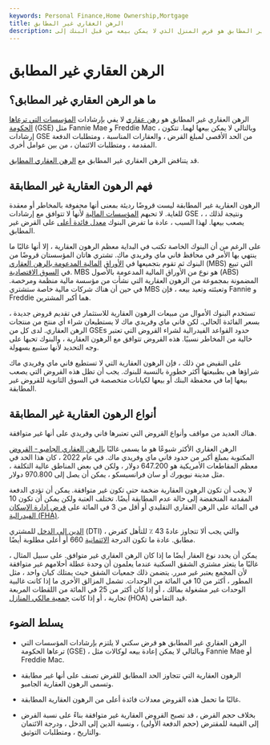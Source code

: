 ```yaml
---
keywords: Personal Finance,Home Ownership,Mortgage
title: الرهن العقاري غير المطابق
description: الرهن العقاري غير المطابق هو قرض المنزل الذي لا يمكن بيعه من قبل البنك إلى Fannie Mae أو Freddie Mac ، عادة لأنه كبير جدًا.
---
```


# الرهن العقاري غير المطابق
## ما هو الرهن العقاري غير المطابق؟

الرهن العقاري غير المطابق هو [رهن عقاري](/mortgage) لا يفي بإرشادات [المؤسسات التي ترعاها الحكومة](/gse) (GSE) مثل Fannie Mae و Freddie Mac ، وبالتالي لا يمكن بيعها لهما. تتكون إرشادات GSE من الحد الأقصى لمبلغ القرض ، والعقارات المناسبة ، ومتطلبات الدفعة المقدمة ، ومتطلبات الائتمان ، من بين عوامل أخرى.

قد يتناقض الرهن العقاري غير المطابق مع [الرهن العقاري المطابق](/conformingloan).

## فهم الرهون العقارية غير المطابقة

الرهون العقارية غير المطابقة ليست قروضًا رديئة بمعنى أنها محفوفة بالمخاطر أو معقدة للغاية. لا تحبهم [المؤسسات المالية](/financialinstitution) لأنها لا تتوافق مع إرشادات GSE ، ونتيجة لذلك ، يصعب بيعها. لهذا السبب ، عادة ما تفرض البنوك [معدل فائدة أعلى](/interestrate) على القرض غير المطابق.

على الرغم من أن البنوك الخاصة تكتب في البداية معظم الرهون العقارية ، إلا أنها غالبًا ما ينتهي بها الأمر في محافظ فاني ماي وفريدي ماك. تشتري هاتان المؤسستان قروضًا من البنوك ثم تقوم بتجميعها في [الأوراق](/secondarymarket) [المالية المدعومة بالرهن العقاري](/mbs) (MBS) التي تبيع في [السوق الاقتصادية](/secondarymarket). MBS هو نوع من الأوراق المالية المدعومة بالأصول (ABS) المضمونة بمجموعة من الرهون العقارية التي نشأت من مؤسسة مالية منظمة ومرخصة. في حين أن هناك شركات مالية خاصة ستشتري MBS وتعبئته وتعيد بيعه ، فإن Fannie و Freddie هما أكبر المشترين.

تستخدم البنوك الأموال من مبيعات الرهون العقارية للاستثمار في تقديم قروض جديدة ، بسعر الفائدة الحالي. لكن فاني ماي وفريدي ماك لا يستطيعان شراء أي منتج من منتجات الرهن العقاري. لدى كل من GSEs حدود القواعد الفيدرالية لشراء القروض التي تعتبر خالية من المخاطر نسبيًا. هذه القروض تتوافق مع الرهون العقارية ، والبنوك تحبها على وجه التحديد لأنها ستبيع بسهولة.

على النقيض من ذلك ، فإن الرهون العقارية التي لا تستطيع فاني ماي وفريدي ماك شراؤها هي بطبيعتها أكثر خطورة بالنسبة للبنوك. يجب أن تظل هذه القروض التي يصعب بيعها إما في محفظة البنك أو بيعها لكيانات متخصصة في السوق الثانوية للقروض غير المطابقة.

## أنواع الرهون العقارية غير المطابقة

هناك العديد من مواقف وأنواع القروض التي تعتبرها فاني وفريدي على أنها غير متوافقة.

الرهن العقاري الأكثر شيوعًا هو ما يسمى غالبًا [بالرهن العقاري الجامبو - القروض](/jumboloan) المكتوبة بمبلغ أكبر من حدود فاني ماي وفريدي ماك. في عام 2022 ، كان هذا الحد في معظم المقاطعات الأمريكية هو 647.200 دولار ، ولكن في بعض المناطق عالية التكلفة ، مثل مدينة نيويورك أو سان فرانسيسكو ، يمكن أن يصل إلى 970.800 دولار.

لا يجب أن تكون الرهون العقارية ضخمة حتى تكون غير متوافقة. يمكن أن تؤدي الدفعة المقدمة المنخفضة إلى حالة عدم المطابقة أيضًا. تختلف العتبة ولكن يمكن أن تكون 10 في المائة على الرهن العقاري التقليدي أو أقل من 3 في المائة على [قرض إدارة الإسكان الفيدرالية (FHA)](/fhaloan).

[الدين إلى الدخل](/dti) للمشتري (DTI) ، والتي يجب ألا تتجاوز عادةً 43 ٪ للتأهل كقرض مطابق. عادة ما تكون الدرجة [الائتمانية](/credit_score) 660 أو أعلى مطلوبة أيضًا.

يمكن أن يحدد نوع العقار أيضًا ما إذا كان الرهن العقاري غير متوافق. على سبيل المثال ، غالبًا ما يتعثر مشتري الشقق السكنية عندما يعلمون أن وحدة عطلة أحلامهم غير متوافقة لأن المجمع يعتبر غير مبرر. يتضمن ذلك جمعيات الشقق حيث يمتلك كيان واحد ، مثل المطور ، أكثر من 10 في المائة من الوحدات. تشمل المزالق الأخرى ما إذا كانت غالبية الوحدات غير مشغولة بمالك ، أو إذا كان أكثر من 25 في المائة من اللقطات المربعة تجارية ، أو إذا كانت [جمعية مالكي المنازل](/hoa) (HOA) قيد التقاضي.

## يسلط الضوء

- الرهن العقاري غير المطابق هو قرض سكني لا يلتزم بإرشادات المؤسسات التي ترعاها الحكومة (GSE) ، وبالتالي لا يمكن إعادة بيعه لوكالات مثل Fannie Mae أو Freddie Mac.

- الرهون العقارية التي تتجاوز الحد المطابق للقرض تصنف على أنها غير مطابقة وتسمى الرهون العقارية الجامبو.

- غالبًا ما تحمل هذه القروض معدلات فائدة أعلى من الرهون العقارية المطابقة.

- بخلاف حجم القرض ، قد تصبح القروض العقارية غير متوافقة بناءً على نسبة القرض إلى القيمة للمقترض (حجم الدفعة الأولى) ، ونسبة الدين إلى الدخل ، ودرجة الائتمان والتاريخ ، ومتطلبات التوثيق.


